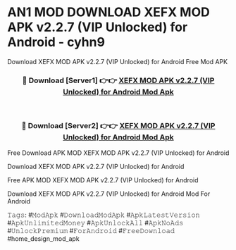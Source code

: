 # AN1 MOD DOWNLOAD XEFX MOD APK v2.2.7 (VIP Unlocked) for Android - cyhn9
Download XEFX MOD APK v2.2.7 (VIP Unlocked) for Android Free Mod APK

<div align="center">
<h3>🔴 Download [Server1] 👉👉 <a href="https://apk-comot.site?title=XEFX_MOD_APK_v2.2.7_(VIP_Unlocked)_for_Android">XEFX MOD APK v2.2.7 (VIP Unlocked) for Android Mod Apk</a></h3><br>

<h3>🔴 Download [Server2] 👉👉 <a href="https://apk-comot.site?title=XEFX_MOD_APK_v2.2.7_(VIP_Unlocked)_for_Android">XEFX MOD APK v2.2.7 (VIP Unlocked) for Android Mod Apk</a></h3>
</div>


Free Download APK MOD XEFX MOD APK v2.2.7 (VIP Unlocked) for Android

Download XEFX MOD APK v2.2.7 (VIP Unlocked) for Android 

Free APK MOD XEFX MOD APK v2.2.7 (VIP Unlocked) for Android 

Download XEFX MOD APK v2.2.7 (VIP Unlocked) for Android Mod For Android

𝚃𝚊𝚐𝚜: #𝙼𝚘𝚍𝙰𝚙𝚔 #𝙳𝚘𝚠𝚗𝚕𝚘𝚊𝚍𝙼𝚘𝚍𝙰𝚙𝚔 #𝙰𝚙𝚔𝙻𝚊𝚝𝚎𝚜𝚝𝚅𝚎𝚛𝚜𝚒𝚘𝚗 #𝙰𝚙𝚔𝚄𝚗𝚕𝚒𝚖𝚒𝚝𝚎𝚍𝙼𝚘𝚗𝚎𝚢 #𝙰𝚙𝚔𝚄𝚗𝚕𝚘𝚌𝚔𝙰𝚕𝚕 #𝙰𝚙𝚔𝙽𝚘𝙰𝚍𝚜 #𝚄𝚗𝚕𝚘𝚌𝚔𝙿𝚛𝚎𝚖𝚒𝚞𝚖 #𝙵𝚘𝚛𝙰𝚗𝚍𝚛𝚘𝚒𝚍 #𝙵𝚛𝚎𝚎𝙳𝚘𝚠𝚗𝚕𝚘𝚊𝚍 #home_design_mod_apk